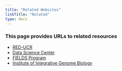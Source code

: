 ```yaml
---
title: "Related Websites"
linkTitle: "Related"
type: docs
---
```


### This page provides URLs to related resources

+ [RED-UCR](https://research.ucr.edu)
+ [Data Science Center](http://datascience.ucr.edu)
+ [FIELDS Program](http://bigdata.ucr.edu)
+ [Institute of Integrative Genome Biology](http://genomics.ucr.edu)

